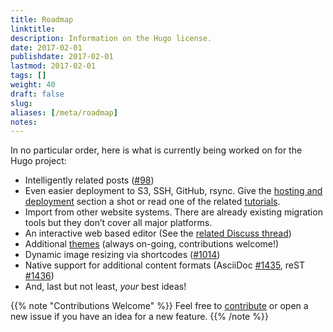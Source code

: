 ```yaml
---
title: Roadmap
linktitle:
description: Information on the Hugo license.
date: 2017-02-01
publishdate: 2017-02-01
lastmod: 2017-02-01
tags: []
weight: 40
draft: false
slug:
aliases: [/meta/roadmap]
notes:
---
```


In no particular order, here is what is currently being worked on for the Hugo project:

* Intelligently related posts ([#98][])
* Even easier deployment to S3, SSH, GitHub, rsync. Give the [hosting and deployment][] section a shot or read one of the related [tutorials][].
* Import from other website systems. There are already existing migration tools but they don’t cover all major platforms.
* An interactive web based editor (See the [related Discuss thread][])
* Additional [themes][] (always on-going, contributions welcome!)
* Dynamic image resizing via shortcodes ([#1014][])
* Native support for additional content formats (AsciiDoc [#1435][], reST [#1436][])
* And, last but not least, *your* best ideas!

{{% note "Contributions Welcome" %}}
Feel free to [contribute](/contribute-to-hugo/) or open a new issue if you have an idea for a new feature.
{{% /note %}}

[#98]: https://github.com/spf13/hugo/issues/98
[#1014]: https://github.com/spf13/hugo/issues/1014
[#1435]: https://github.com/spf13/hugo/issues/1435
[#1436]: https://github.com/spf13/hugo/issues/1436
[hosting and deployment]: /hosting-and-deployment/
[related Discuss thread]: https://discuss.gohugo.io/t/web-based-editor/155
[themes]: /themes
[tutorials]: /tutorials